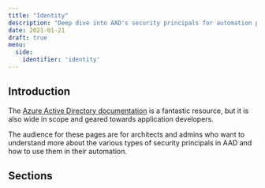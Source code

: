 ```yaml
---
title: "Identity"
description: "Deep dive into AAD's security principals for automation purposes."
date: 2021-01-21
draft: true
menu:
  side:
    identifier: 'identity'
---
```


## Introduction

The [Azure Active Directory documentation](https://docs.microsoft.com/azure/active-directory/) is a fantastic resource, but it is also wide in scope and geared towards application developers.

The audience for these pages are for architects and admins who want to understand more about the various types of security principals in AAD and how to use them in their automation.

## Sections
